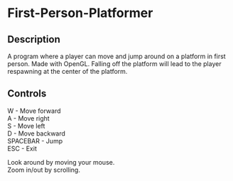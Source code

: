 # First-Person-Platformer

## Description
A program where a player can move and jump around on a platform in first person. Made with OpenGL.
Falling off the platform will lead to the player respawning at the center of the platform.

## Controls

W - Move forward  
A - Move right  
S - Move left  
D - Move backward  
SPACEBAR - Jump  
ESC - Exit    

Look around by moving your mouse.  
Zoom in/out by scrolling.  
